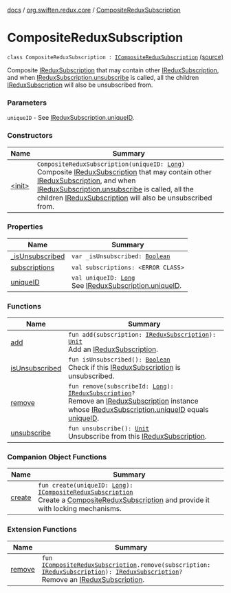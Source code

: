 [docs](../../index.md) / [org.swiften.redux.core](../index.md) / [CompositeReduxSubscription](./index.md)

# CompositeReduxSubscription

`class CompositeReduxSubscription : `[`ICompositeReduxSubscription`](../-i-composite-redux-subscription/index.md) [(source)](https://github.com/protoman92/KotlinRedux/tree/master/common/common-core/src/main/kotlin/org/swiften/redux/core/Subscription.kt#L72)

Composite [IReduxSubscription](../-i-redux-subscription/index.md) that may contain other [IReduxSubscription](../-i-redux-subscription/index.md), and when
[IReduxSubscription.unsubscribe](../-i-redux-subscription/unsubscribe.md) is called, all the children [IReduxSubscription](../-i-redux-subscription/index.md) will also
be unsubscribed from.

### Parameters

`uniqueID` - See [IReduxSubscription.uniqueID](../-i-unique-i-d-provider/unique-i-d.md).

### Constructors

| Name | Summary |
|---|---|
| [&lt;init&gt;](-init-.md) | `CompositeReduxSubscription(uniqueID: `[`Long`](https://kotlinlang.org/api/latest/jvm/stdlib/kotlin/-long/index.html)`)`<br>Composite [IReduxSubscription](../-i-redux-subscription/index.md) that may contain other [IReduxSubscription](../-i-redux-subscription/index.md), and when [IReduxSubscription.unsubscribe](../-i-redux-subscription/unsubscribe.md) is called, all the children [IReduxSubscription](../-i-redux-subscription/index.md) will also be unsubscribed from. |

### Properties

| Name | Summary |
|---|---|
| [_isUnsubscribed](_is-unsubscribed.md) | `var _isUnsubscribed: `[`Boolean`](https://kotlinlang.org/api/latest/jvm/stdlib/kotlin/-boolean/index.html) |
| [subscriptions](subscriptions.md) | `val subscriptions: <ERROR CLASS>` |
| [uniqueID](unique-i-d.md) | `val uniqueID: `[`Long`](https://kotlinlang.org/api/latest/jvm/stdlib/kotlin/-long/index.html)<br>See [IReduxSubscription.uniqueID](../-i-unique-i-d-provider/unique-i-d.md). |

### Functions

| Name | Summary |
|---|---|
| [add](add.md) | `fun add(subscription: `[`IReduxSubscription`](../-i-redux-subscription/index.md)`): `[`Unit`](https://kotlinlang.org/api/latest/jvm/stdlib/kotlin/-unit/index.html)<br>Add an [IReduxSubscription](../-i-redux-subscription/index.md). |
| [isUnsubscribed](is-unsubscribed.md) | `fun isUnsubscribed(): `[`Boolean`](https://kotlinlang.org/api/latest/jvm/stdlib/kotlin/-boolean/index.html)<br>Check if this [IReduxSubscription](../-i-redux-subscription/index.md) is unsubscribed. |
| [remove](remove.md) | `fun remove(subscribeId: `[`Long`](https://kotlinlang.org/api/latest/jvm/stdlib/kotlin/-long/index.html)`): `[`IReduxSubscription`](../-i-redux-subscription/index.md)`?`<br>Remove an [IReduxSubscription](../-i-redux-subscription/index.md) instance whose [IReduxSubscription.uniqueID](../-i-unique-i-d-provider/unique-i-d.md) equals [uniqueID](#). |
| [unsubscribe](unsubscribe.md) | `fun unsubscribe(): `[`Unit`](https://kotlinlang.org/api/latest/jvm/stdlib/kotlin/-unit/index.html)<br>Unsubscribe from this [IReduxSubscription](../-i-redux-subscription/index.md). |

### Companion Object Functions

| Name | Summary |
|---|---|
| [create](create.md) | `fun create(uniqueID: `[`Long`](https://kotlinlang.org/api/latest/jvm/stdlib/kotlin/-long/index.html)`): `[`ICompositeReduxSubscription`](../-i-composite-redux-subscription/index.md)<br>Create a [CompositeReduxSubscription](./index.md) and provide it with locking mechanisms. |

### Extension Functions

| Name | Summary |
|---|---|
| [remove](../remove.md) | `fun `[`ICompositeReduxSubscription`](../-i-composite-redux-subscription/index.md)`.remove(subscription: `[`IReduxSubscription`](../-i-redux-subscription/index.md)`): `[`IReduxSubscription`](../-i-redux-subscription/index.md)`?`<br>Remove an [IReduxSubscription](../-i-redux-subscription/index.md). |

